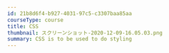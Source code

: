 ```yaml
---
id: 21b8d6f4-b927-4031-97c5-c3307baa85aa
courseType: course
title: CSS
thumbnail: スクリーンショット-2020-12-09-16.05.03.png
summary: CSS is to be used to do styling
---
```

